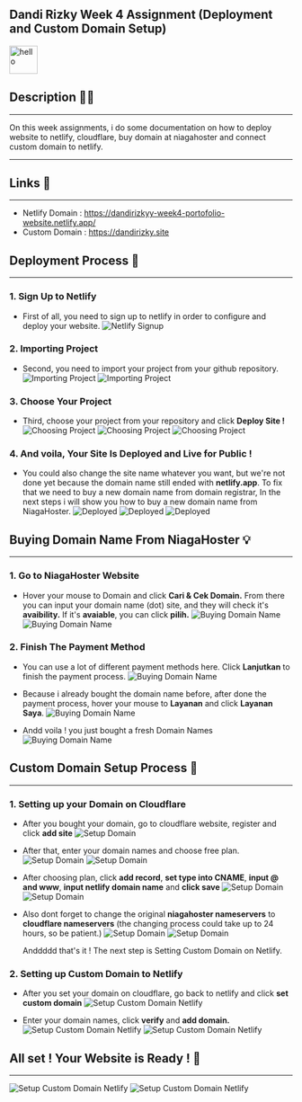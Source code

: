 ## Dandi Rizky Week 4 Assignment (Deployment and Custom Domain Setup)

<img src="https://raw.githubusercontent.com/DandiRizkyy/slackmoji/master/emoji/blob/blob-wave-gif.gif" width="50px" height="50px" alt="hello">

## Description ✍🏻

---

<p> On this week assignments, i do some documentation on how to deploy website to netlify, cloudflare, buy domain at niagahoster and connect custom domain to netlify.

---

## Links 🔗

---

- Netlify Domain : https://dandirizkyy-week4-portofolio-website.netlify.app/
- Custom Domain : https://dandirizky.site

## Deployment Process 🔔

---

### 1. Sign Up to Netlify

- First of all, you need to sign up to netlify in order to configure and deploy your website.
  ![Netlify Signup](/assets/1.png)

### 2. Importing Project

- Second, you need to import your project from your github repository.
  ![Importing Project](/assets/2.png)
  ![Importing Project](/assets/3.png)

### 3. Choose Your Project

- Third, choose your project from your repository and click **Deploy Site !**
  ![Choosing Project](/assets/4.png)
  ![Choosing Project](/assets/5.png)
  ![Choosing Project](/assets/6.png)

### 4. And voila, Your Site Is Deployed and Live for Public !

- You could also change the site name whatever you want, but we're not done yet because the domain name still ended with **netlify.app**. To fix that we need to buy a new domain name from domain registrar, In the next steps i will show you how to buy a new domain name from NiagaHoster.
  ![Deployed](/assets/7.png)
  ![Deployed](/assets/8.png)
  ![Deployed](/assets/9.png)

## Buying Domain Name From NiagaHoster 💡

---

### 1. Go to NiagaHoster Website

- Hover your mouse to Domain and click **Cari & Cek Domain.** From there you can input your domain name (dot) site, and they will check it's **avaibility.** If it's **avaiable**, you can click **pilih.**
  ![Buying Domain Name](/assets/10.png)
  ![Buying Domain Name](/assets/11.png)

### 2. Finish The Payment Method

- You can use a lot of different payment methods here. Click **Lanjutkan** to finish the payment process.
  ![Buying Domain Name](/assets/12.png)

- Because i already bought the domain name before, after done the payment process, hover your mouse to **Layanan** and click **Layanan Saya**.
  ![Buying Domain Name](/assets/13.png)

- Andd voila ! you just bought a fresh Domain Names
  ![Buying Domain Name](/assets/14.png)

## Custom Domain Setup Process 📌

---

### 1. Setting up your Domain on Cloudflare

- After you bought your domain, go to cloudflare website, register and click **add site**
  ![Setup Domain](/assets/15.png)

- After that, enter your domain names and choose free plan.
  ![Setup Domain](/assets/16.png)
  ![Setup Domain](/assets/17.png)

- After choosing plan, click **add record**, **set type into CNAME**, **input @ and www**, **input netlify domain name** and **click save**
  ![Setup Domain](/assets/18.png)
  ![Setup Domain](/assets/19.png)

- Also dont forget to change the original **niagahoster nameservers** to **cloudflare nameservers** (the changing process could take up to 24 hours, so be patient.)
  ![Setup Domain](/assets/20.png)
  ![Setup Domain](/assets/21.png)

  Anddddd that's it ! The next step is Setting Custom Domain on Netlify.

### 2. Setting up Custom Domain to Netlify

- After you set your domain on cloudflare, go back to netlify and click **set custom domain**
  ![Setup Custom Domain Netlify](/assets/22.png)

- Enter your domain names, click **verify** and **add domain.**
  ![Setup Custom Domain Netlify](/assets/23.png)
  ![Setup Custom Domain Netlify](/assets/24.png)

## All set ! Your Website is Ready ! 🎊

---

![Setup Custom Domain Netlify](/assets/25.png)
![Setup Custom Domain Netlify](/assets/26.png)
